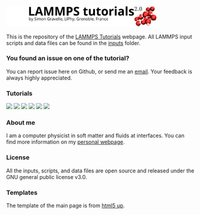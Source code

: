 <a href="https://lammpstutorials.github.io">
<img src="docs/figures/welcome.png" width="80%" /></a>

This is the repository of the [LAMMPS Tutorials](https://lammpstutorials.github.io/) webpage. 
All LAMMPS input scripts and data files can be found in the [inputs](inputs/) folder. 

### You found an issue on one of the tutorial? ###

You can report issue here on Github, or send me an [email](https://simongravelle.github.io/). Your feedback is always highly appreciated.

### Tutorials ###

<p float="left">
  <a href="https://lammpstutorials.github.io/tutorials/01-SimpleMolecularSimulation.html">
  <img src="docs/figures/01-SimpleMolecularSimulation/avatar.jpg" width="32%" /></a>

  <a href="https://lammpstutorials.github.io/tutorials/02-PEGinH2O.html">
  <img src="docs/figures/02-PEGinH2O/avatar.jpg" width="32%" /></a>

  <a href="https://lammpstutorials.github.io/tutorials/03-NanoconfinedElectrolyte.html">
  <img src="docs/figures/03-NanoshearedElectrolyte/avatar.jpg" width="32%" /></a>
  
  <a href="https://lammpstutorials.github.io/tutorials/04-Graphene.html">
  <img src="docs/figures/04-Graphene/avatar.jpg" width="32%" /></a>
  
  <a href="https://lammpstutorials.github.io/tutorials/05-FluidCrack.html">
  <img src="docs/figures/05-FluidCrack/avatar.jpg" width="32%" /></a>
  
  <a href="https://lammpstutorials.github.io/tutorials/06-FreeEnergy.html">
  <img src="docs/figures/06-FreeEnergy/avatar.jpg" width="32%" /></a>
</p>

### About me ###

I am a computer physicist in soft matter and fluids at interfaces. You can 
find more information on my [personal webpage](https://simongravelle.github.io/).

### License ###

All the inputs, scripts, and data files are open source and released under the 
GNU general public license v3.0.

### Templates ###

The template of the main page is from [html5 up](https://html5up.net/).
